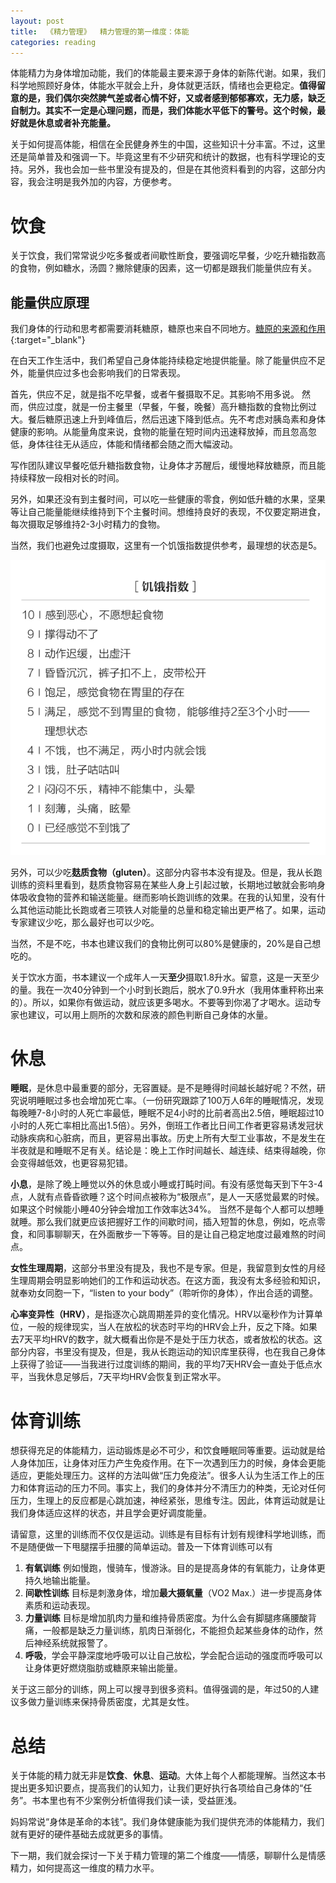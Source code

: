 ```yaml
---
layout: post
title:  《精力管理》  精力管理的第一维度：体能
categories: reading
---
```


体能精力为身体增加动能，我们的体能最主要来源于身体的新陈代谢。如果，我们科学地照顾好身体，体能水平就会上升，身体就更活跃，情绪也会更稳定。**值得留意的是，我们偶尔突然脾气差或者心情不好，又或者感到郁郁寡欢，无力感，缺乏自制力。其实不一定是心理问题，而是，我们体能水平低下的警号。这个时候，最好就是休息或者补充能量。**

关于如何提高体能，相信在全民健身养生的中国，这些知识十分丰富。不过，这里还是简单普及和强调一下。毕竟这里有不少研究和统计的数据，也有科学理论的支持。另外，我也会加一些书里没有提及的，但是在其他资料看到的内容，这部分内容，我会注明是我外加的内容，方便参考。

# 饮食

关于饮食，我们常常说少吃多餐或者间歇性断食，要强调吃早餐，少吃升糖指数高的食物，例如糖水，汤圆？撇除健康的因素，这一切都是跟我们能量供应有关。

## 能量供应原理

我们身体的行动和思考都需要消耗糖原，糖原也来自不同地方。[糖原的来源和作用](https://chatgpt.com/share/6797efbd-cb38-800c-a4e1-eb003654e9f2){:target="_blank"}

在白天工作生活中，我们希望自己身体能持续稳定地提供能量。除了能量供应不足外，能量供应过多也会影响我们的日常表现。

首先，供应不足，就是指不吃早餐，或者午餐摄取不足。其影响不用多说。
然而，供应过度，就是一份主餐里（早餐，午餐，晚餐）高升糖指数的食物比例过大。餐后糖原迅速上升到峰值后，然后迅速下降到低点。先不考虑对胰岛素和身体健康的影响。从能量角度来说，食物的能量在短时间内迅速释放掉，而且忽高忽低，身体往往无从适应，体能和情绪都会随之而大幅波动。

写作团队建议早餐吃低升糖指数食物，让身体才苏醒后，缓慢地释放糖原，而且能持续释放一段相对长的时间。

另外，如果还没有到主餐时间，可以吃一些健康的零食，例如低升糖的水果，坚果等让自己能量能继续维持到下个主餐时间。想维持良好的表现，不仅要定期进食，每次摄取足够维持2-3小时精力的食物。

当然，我们也避免过度摄取，这里有一个饥饿指数提供参考，最理想的状态是5。

![精力管理-饥饿指数.png](/assets/%E7%B2%BE%E5%8A%9B%E7%AE%A1%E7%90%86-%E9%A5%A5%E9%A5%BF%E6%8C%87%E6%95%B0.png)

另外，可以少吃**麸质食物（gluten）**。这部分内容书本没有提及。但是，我从长跑训练的资料里看到，麸质食物容易在某些人身上引起过敏，长期地过敏就会影响身体吸收食物的营养和输送能量。继而影响长跑训练的效果。在我的认知里，没有什么其他运动能比长跑或者三项铁人对能量的总量和稳定输出更严格了。如果，运动专家建议少吃，那么最好也可以少吃。

当然，不是不吃，书本也建议我们的食物比例可以80%是健康的，20%是自己想吃的。

关于饮水方面，书本建议一个成年人一天**至少**摄取1.8升水。留意，这是一天至少的量。我在一次40分钟到一个小时到长跑后，脱水了0.9升水（我用体重秤称出来的）。所以，如果你有做运动，就应该更多喝水。不要等到你渴了才喝水。运动专家也建议，可以用上厕所的次数和尿液的颜色判断自己身体的水量。


# 休息

**睡眠**，是休息中最重要的部分，无容置疑。是不是睡得时间越长越好呢？不然，研究说明睡眠过多也会增加死亡率。（一份研究跟踪了100万人6年的睡眠情况，发现每晚睡7-8小时的人死亡率最低，睡眠不足4小时的比前者高出2.5倍，睡眠超过10小时的人死亡率相比高出1.5倍）。另外，倒班工作者比日间工作者更容易诱发冠状动脉疾病和心脏病，而且，更容易出事故。历史上所有大型工业事故，不是发生在半夜就是和睡眠不足有关。结论是：晚上工作时间越长、越连续、结束得越晚，你会变得越低效，也更容易犯错。

**小息**，是除了晚上睡觉以外的休息或小睡或打盹时间。有没有感觉每天到下午3-4点，人就有点昏昏欲睡？这个时间点被称为“极限点”，是人一天感觉最累的时候。如果这个时候能小睡40分钟会增加工作效率达34%。 当然不是每个人都可以想睡就睡。那么我们就更应该把握好工作的间歇时间，插入短暂的休息，例如，吃点零食，和同事聊聊天，在外面散步一下等等。目的是让自己稳定地度过最难熬的时间点。 

**女性生理周期**，这部分书里没有提及，我也不是专家。但是，我留意到女性的月经生理周期会明显影响她们的工作和运动状态。在这方面，我没有太多经验和知识，就奉劝女同胞一下，“listen to your body”（聆听你的身体），作出合适的调整。

**心率变异性（HRV）**，是指逐次心跳周期差异的变化情况。HRV以毫秒作为计算单位，一般的规律现实，当人在放松的状态时平均的HRV会上升，反之下降。如果去7天平均HRV的数字，就大概看出你是不是处于压力状态，或者放松的状态。这部分内容，书里没有提及，但是，我从长跑运动的知识库里获得，也在我自己身体上获得了验证——当我进行过度训练的期间，我的平均7天HRV会一直处于低点水平，当我休息足够后，7天平均HRV会恢复到正常水平。

# 体育训练

想获得充足的体能精力，运动锻炼是必不可少，和饮食睡眠同等重要。运动就是给人身体加压，让身体对压力产生免疫作用。在下一次遇到压力的时候，身体会更能适应，更能处理压力。这样的方法叫做“压力免疫法”。很多人认为生活工作上的压力和体育运动的压力不同。事实上，我们的身体并分不清压力的种类，无论对任何压力，生理上的反应都是心跳加速，神经紧张，思维专注。因此，体育运动就是让我们身体适应这样的状态，并且学会更好调度能量。

请留意，这里的训练而不仅仅是运动。训练是有目标有计划有规律科学地训练，而不是随便做一下甩腿摆手扭腰的简单运动。普及一下体育训练可以有

1. **有氧训练** 例如慢跑，慢骑车，慢游泳。目的是提高身体的有氧能力，让身体更持久地输出能量。
2. **间歇性训练** 目标是刺激身体，增加**最大摄氧量**（VO2 Max.）进一步提高身体素质和运动表现。
3. **力量训练** 目标是增加肌肉力量和维持骨质密度。为什么会有脚腿疼痛腰酸背痛，一般都是缺乏力量训练，肌肉日渐弱化，不能担负起某些身体的动作，然后神经系统就报警了。
4. **呼吸**，学会平静深度地呼吸可以让自己放松，学会配合运动的强度而呼吸可以让身体更好燃烧脂肪或糖原来输出能量。

关于这三部分的训练，网上可以搜寻到很多资料。值得强调的是，年过50的人建议多做力量训练来保持骨质密度，尤其是女性。


# 总结

关于体能的精力就无非是**饮食**、**休息**、**运动**。大体上每个人都能理解。当然这本书提出更多知识要点，提高我们的认知力，让我们更好执行各项给自己身体的“任务”。书本里也有不少案例分析值得我们读一读，受益匪浅。

妈妈常说“身体是革命的本钱”。我们身体健康能为我们提供充沛的体能精力，我们就有更好的硬件基础去成就更多的事情。

下一期，我们就会探讨一下关于精力管理的第二个维度——情感，聊聊什么是情感精力，如何提高这一维度的精力水平。
<!--stackedit_data:
eyJoaXN0b3J5IjpbLTQwNjI2OTQxLC02NTg0MjgwNzIsOTgwMj
A2NTMzLDU5MDcxMDI4MSwxMTEyNzUwMjk4LDQ2NzY2MjQwNSwt
MTMxODgwNzk5NywxNjgwMjY1NTA3XX0=
-->